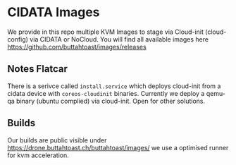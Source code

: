 # CIDATA Images

We provide in this repo multiple KVM Images to stage via Cloud-init (cloud-config) via CIDATA or NoCloud.
You will find all available images here https://github.com/buttahtoast/images/releases

## Notes Flatcar
There is a serivce called `install.service` which deploys cloud-init from a cidata device with `coreos-cloudinit` binaries.
Currently we deploy a qemu-qa binary (ubuntu complied) via cloud-init. Open for
other solutions.

## Builds
Our builds are public visible under https://drone.buttahtoast.ch/buttahtoast/images/ we use a optimised runner for kvm acceleration.

